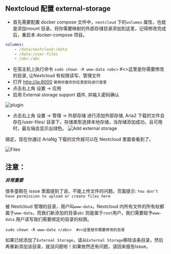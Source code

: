## Nextcloud 配置 external-storage
  * 首先需要配置 docker compose 文件中，`nextcloud` 下的`volumes` 属性，也就是添加mount 目录。将你需要映射的外部存储目录添加到这里，记得修改完成后，重启本 docker-compose 项目。
  ```yaml
  volumes:
      - /data/nextcloud:/data
      - /data:/user-files
      - /abc:/abc
  ```
  * 在宿主机上执行命令 `sudo chown -R www-data <abc>` #<>这里是你需要修改的目录, 让Nextcloud 有权限读写、管理文件
  * 打开 <http://ip:8000> `使用你喜欢的任意密码进行登录`
  * 点击右上角 设置 -> 应用
  * 启用 External storage support 插件, 并输入密码确认

  ![plugin](https://raw.githubusercontent.com/wahyd4/aria2-ariang-x-docker-compose/master/images/nextcloud/external-storage.png)
  * 点击右上角 设置 -> 管理 -> 外部存储 进行添加外部存储, Aria2 下载的文件会存在/user-files/ 目录下，存储类型选择本地存储，当存储添加成功，且可用时，最左端会显示出绿色。
  ![Add external storage](https://raw.githubusercontent.com/wahyd4/aria2-ariang-x-docker-compose/master/images/nextcloud/config-storage.png)

  搞定，现在你通过 AriaNg 下载的文件就可以在 Nextcloud 里面查看到了。

  ![Files](https://raw.githubusercontent.com/wahyd4/aria2-ariang-x-docker-compose/master/images/nextcloud/downloads-folder.png)

## 注意：
***非常重要***

很多童鞋在 issue 里面提到了说，不能上传文件的问题。页面提示: `You don’t have permission to upload or create files here`

被 Nextcloud 管理的目录，用户叫`www-data`，Nextcloud 内所有文件的所有权都属于`www-data`，而我们新添加的目录`abc` 则是属于`root`用户。我们需要赋予`www-data` 用户读写我们需要绑定的目录的权限。

```
sudo chown -R www-data </abc>  #<>这里是你需要修改的目录
```
如果已经添加了`External Storage`，请从`External Storage`移除该条目录，然后再重新添加该目录，就没问题啦！如果依然还有问题，请回来报告Issue。


